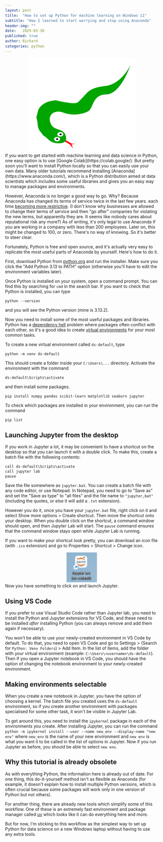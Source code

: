 ```yaml
---
layout: post
title:  "How to set up Python for machine learning on Windows 11"
subtitle: "How I learned to start worrying and stop using Anaconda"
header-img: ""
date:   2025-03-30
published: true
author: Richard
categories: python
---
```

<div style="width:70%; margin:0 auto;">
 <img src="/blog/images/2025/snake.png" />
</div>
If you want to get started with machine learning and data science in Python, one easy option is to use [Google Colab](https://colab.google/). But pretty soon you'll want to install Python locally so that you can easily use your own data. Many older tutorials recommend installing [Anaconda](https://www.anaconda.com/), which is a Python distribution aimed at data scientists which includes some useful libraries and gives you an easy way to manage packages and environments.

However, Anaconda is no longer a good way to go. Why? Because Anaconda has changed its terms of service twice in the last few years. each time [becoming more restrictive](https://www.cdotrends.com/story/4173/anaconda-threatens-legal-action-over-licensing-terms). (I don't know why businesses are allowed to change their terms of service and then "go after" companies for violating the new terms, but apparently they are. It seems like nobody cares about reputational risk any more?) As of writing, it's only legal to use Anaconda if you are working in a company with less than 200 employees. Later on, this might be changed to 100, or zero. There's no way of knowing. So it's better to steer clear.

Fortunately, Python is free and open source, and it's actually very easy to replicate the most useful parts of Anaconda by yourself. Here's how to do it.

First, download Python from [python.org](https://www.python.org/downloads/) and run the installer. Make sure you click the "Add Python 3.13 to PATH" option (otherwise you'll have to edit the environment variables later).

Once Python is installed on your system, open a command prompt. You can find this by searching for `cmd` in the search bar. If you want to check that Python is installed, you can type
```console
python --version
```
and you will see the Python version (mine is 3.13.2).

Now you need to install some of the most useful packages and libraries. Python has a [dependency hell](https://en.wikipedia.org/wiki/Dependency_hell) problem where packages often conflict with each other, so it's a good idea to create [virtual environments](https://docs.python.org/3/library/venv.html) for your most common tasks.

To create a new virtual environment called `ds-default`, type
```
python -m venv ds-default
```
This should create a folder inside your `C:\Users\...` directory. Activate the environment with the command
```
ds-default\Scripts\activate
```
and then install some packages.
```
pip install numpy pandas scikit-learn matplotlib seaborn jupyter
```
To check which packages are installed in your environment, you can run the command
```
pip list
```
## Launching Jupyter from the desktop
If you work in Jupyter a lot, it may be convenient to have a shortcut on the desktop so that you can launch it with a double click. To make this, create a batch file with the following contents:
```
call ds-default\Scripts\activate
call jupyter lab
pause
```
Save the file somewhere as `jupyter.bat`. You can create a batch file with any code editor, or use Notepad. In Notepad, you need to go to "Save as" and set the "Save as type" to "all files" and the file name to `"jupyter,bat"` (including the quotes, or else it will add a `.txt` extension).

However you do it, once you have your `jupyter.bat` file, right click on it and select Show more options > Create shortcut. Then move the shortcut onto your desktop. When you double click on the shortcut, a command window should open, and then Jupyter Lab will start. The `pause` command ensures that the command window stays open while Jupyter Lab is running.

If you want to make your shortcut look pretty, you can download an icon file (with `.ico` extension) and go to Properties > Shortcut > Change icon.
<div style="width:20%; margin:0 auto;">
 <img src="/blog/images/2025/jupyter_icon.png" />
</div>
Now you have something to click on and launch Jupyter.

## Using VS Code
If you prefer to use Visual Studio Code rather than Jupyter lab, you need to install the Python and Jupyter extensions for VS Code, and these need to be installed *after* installing Python (you can always remove and add them again if necessary).

You won't be able to use your newly-created environment in VS Code by default. To do that, you need to open VS Code and go to Settings > (Search for `Python: Venv Folders`) > Add Item. In the list of items, add the folder with your virtual environment (example: `C:\Users\<username>\ds-default`). Then if you open a Jupyter notebook in VS Code, you should have the option of changing the notebook environment to your newly-created environment.
## Making environments selectable
When you create a new notebook in Jupyter, you have the option of choosing a kernel. The batch file you created uses the `ds-default` environment, so if you create another environment with packages specialised for some other task, it won't be visible in Jupyter Lab.

To get around this, you need to install the `ipykernel` package in each of the environments you create. After installing Jupyter, you can run the command
`python -m ipykernel install --user --name new_env --display-name "new env"`
where `new_env` is the name of your new environment and `new env` is what you want it to be called in the list of options in Jupyter. Now if you run Jupyter as before, you should be able to select `new env`.
## Why this tutorial is already obsolete
As with everything Python, the information here is already out of date. For one thing, this do-it-yourself method isn't as flexible as Anaconda (for example, it doesn't explain how to install multiple Python versions, which is often crucial because some packages will work only in one version of Python but not others). 

For another thing, there are already new tools which simplify some of this workflow. One of these is an extremely fast environment and package manager called [uv](https://github.com/astral-sh/uv) which looks like it can do everything here and more.

But for now, I'm sticking to this workflow as the simplest way to set up Python for data science on a new Windows laptop without having to use any extra tools.

